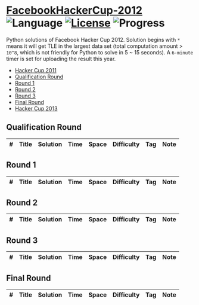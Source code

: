 # [FacebookHackerCup-2012](https://www.facebook.com/hackercup/past_rounds/) ![Language](https://img.shields.io/badge/language-Python-orange.svg) [![License](https://img.shields.io/badge/license-CC%203.0-blue.svg)](https://creativecommons.org/licenses/by-nc/3.0/) ![Progress](https://img.shields.io/badge/progress-0%20%2F%2015-ff69b4.svg)

Python solutions of Facebook Hacker Cup 2012. Solution begins with `*` means it will get TLE in the largest data set (total computation amount > `10^8`, which is not friendly for Python to solve in 5 ~ 15 seconds). A `6-minute` timer is set for uploading the result this year.

* [Hacker Cup 2011](https://github.com/kamyu104/FacebookHackerCup-2011)
* [Qualification Round](https://github.com/kamyu104/FacebookHackerCup-2012#qualification-round)
* [Round 1](https://github.com/kamyu104/FacebookHackerCup-2012#round-1)
* [Round 2](https://github.com/kamyu104/FacebookHackerCup-2012#round-2)
* [Round 3](https://github.com/kamyu104/FacebookHackerCup-2012#round-3)
* [Final Round](https://github.com/kamyu104/FacebookHackerCup-2012#final-round)
* [Hacker Cup 2013](https://github.com/kamyu104/FacebookHackerCup-2013)

## Qualification Round
| # | Title | Solution | Time | Space | Difficulty | Tag | Note |
|---| ----- | -------- | ---- | ----- | ---------- | --- | ---- |

## Round 1
| # | Title | Solution | Time | Space | Difficulty | Tag | Note |
|---| ----- | -------- | ---- | ----- | ---------- | --- | ---- |

## Round 2
| # | Title | Solution | Time | Space | Difficulty | Tag | Note |
|---| ----- | -------- | ---- | ----- | ---------- | --- | ---- |

## Round 3
| # | Title | Solution | Time | Space | Difficulty | Tag | Note |
|---| ----- | -------- | ---- | ----- | ---------- | --- | ---- |

## Final Round
| # | Title | Solution | Time | Space | Difficulty | Tag | Note |
|---| ----- | -------- | ---- | ----- | ---------- | --- | ---- |
